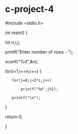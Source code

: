 # c-project-4
#include <stdio.h>

int main()  {

   int n,i,j;

   printf("Enter number of rows - ");

   scanf("%d",&n);

   for(i=1;i<=n;i++)   {

       for(j=0;j<2*i;j++)

           printf("%d",j%2);

       printf("\n");

   }

   return 0;

}

